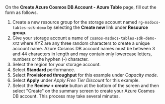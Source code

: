 On the **Create Azure Cosmos DB Account - Azure Table** page, fill out the form as follows.

1. Create a new resource group for the storage account named `rg-msdocs-tables-sdk-demo` by selecting the **Create new** link under **Resource group**.
1. Give your storage account a name of `cosmos-msdocs-tables-sdk-demo-XYZ` where XYZ are any three random characters to create a unique account name.  Azure Cosmos DB account names must be between 3 and 44 characters in length and may contain only lowercase letters, numbers or the hyphen (-) character.
1. Select the region for your storage account.
1. Select **Standard** performance.
1. Select **Provisioned throughput** for this example under *Capacity mode*.
1. Select **Apply** under *Apply Free Tier Discount* for this example.
1. Select the **Review + create** button at the bottom of the screen and then select "Create" on the summary screen to create your Azure Cosmos DB account. This process may take several minutes.